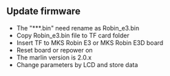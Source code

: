 ## Update firmware
- The "***.bin" need rename as Robin_e3.bin
- Copy Robin_e3.bin file to TF card folder
- Insert TF to MKS Robin E3 or MKS Robin E3D board
- Reset board or repower on
- The marlin version is 2.0.x
- Change parameters by LCD and store data

